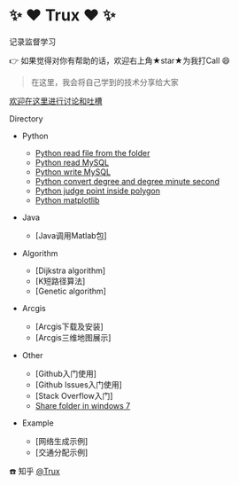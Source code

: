 # :sparkles: :heart: Trux :heart: :sparkles:

记录监督学习

:point_right: 如果觉得对你有帮助的话，欢迎右上角★star★为我打Call :smile:

> 在这里，我会将自己学到的技术分享给大家

[欢迎在这里进行讨论和吐槽](https://github.com/hanyunxuan/blog/issues/1)

Directory

* Python
    * [Python read file from the folder](https://github.com/hanyunxuan/PythonScripts/blob/master/read_file.py.py) 
    * [Python read MySQL](https://github.com/hanyunxuan/PythonScripts/blob/master/read_MySQL.py)
    * [Python write MySQL](https://github.com/hanyunxuan/PythonScripts/blob/master/write_MySQL.py)
    * [Python convert degree and degree minute second](https://github.com/hanyunxuan/PythonScripts/blob/master/convert_coordinate.py)
    * [Python judge point inside polygon](https://github.com/hanyunxuan/PythonScripts/blob/master/point_polygon.py)
    * [Python matplotlib](https://github.com/hanyunxuan/PythonScripts/blob/master/plot.py)
* Java
    * [Java调用Matlab包]
* Algorithm
    * [Dijkstra algorithm]
    * [K短路径算法]
    * [Genetic algorithm]
* Arcgis
    * [Arcgis下载及安装]
    * [Arcgis三维地图展示]
* Other
    * [Github入门使用]
    * [Github Issues入门使用]
    * [Stack Overflow入门] 
    * [Share folder in windows 7](https://github.com/hanyunxuan/blog/issues/2)

* Example
    * [网络生成示例]
    * [交通分配示例]

:telephone: 知乎 [@Trux](https://www.zhihu.com/people/baiye_mail/activities)
